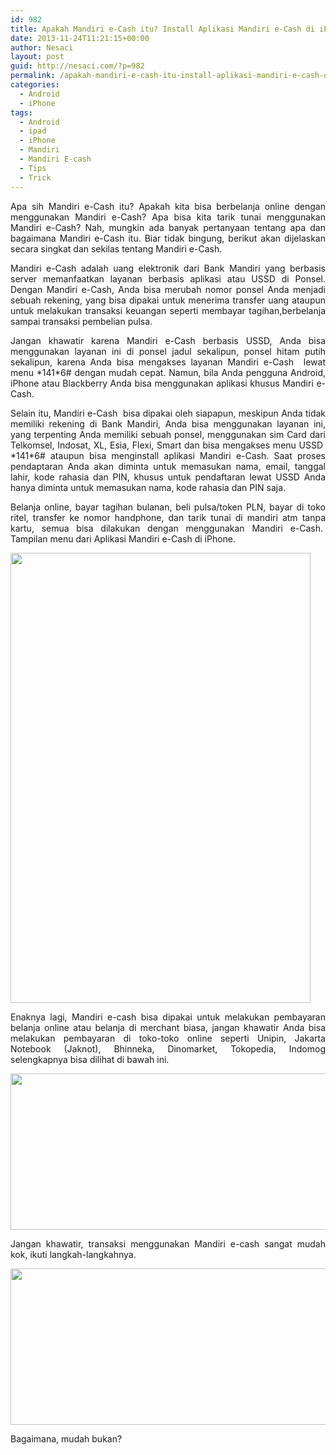 ```yaml
---
id: 982
title: Apakah Mandiri e-Cash itu? Install Aplikasi Mandiri e-Cash di iPhone dan Android
date: 2013-11-24T11:21:15+00:00
author: Nesaci
layout: post
guid: http://nesaci.com/?p=982
permalink: /apakah-mandiri-e-cash-itu-install-aplikasi-mandiri-e-cash-di-iphone-dan-android/
categories:
  - Android
  - iPhone
tags:
  - Android
  - ipad
  - iPhone
  - Mandiri
  - Mandiri E-cash
  - Tips
  - Trick
---
```

<p style="text-align: justify;">
  Apa sih Mandiri e-Cash itu? Apakah kita bisa berbelanja online dengan menggunakan Mandiri e-Cash? Apa bisa kita tarik tunai menggunakan Mandiri e-Cash? Nah, mungkin ada banyak pertanyaan tentang apa dan bagaimana Mandiri e-Cash itu. Biar tidak bingung, berikut akan dijelaskan secara singkat dan sekilas tentang Mandiri e-Cash.
</p>

<p style="text-align: justify;">
  Mandiri e-Cash adalah uang elektronik dari Bank Mandiri yang berbasis server memanfaatkan layanan berbasis aplikasi atau USSD di Ponsel. Dengan Mandiri e-Cash, Anda bisa merubah nomor ponsel Anda menjadi sebuah rekening, yang bisa dipakai untuk menerima transfer uang ataupun untuk melakukan transaksi keuangan seperti membayar tagihan,berbelanja sampai transaksi pembelian pulsa.
</p>

<p style="text-align: justify;">
  Jangan khawatir karena Mandiri e-Cash berbasis USSD, Anda bisa menggunakan layanan ini di ponsel jadul sekalipun, ponsel hitam putih sekalipun, karena Anda bisa mengakses layanan Mandiri e-Cash  lewat menu *141*6# dengan mudah cepat. Namun, bila Anda pengguna Android, iPhone atau Blackberry Anda bisa menggunakan aplikasi khusus Mandiri e-Cash.
</p>

<p style="text-align: justify;">
  Selain itu, Mandiri e-Cash  bisa dipakai oleh siapapun, meskipun Anda tidak memiliki rekening di Bank Mandiri, Anda bisa menggunakan layanan ini, yang terpenting Anda memiliki sebuah ponsel, menggunakan sim Card dari Telkomsel, Indosat, XL, Esia, Flexi, Smart dan bisa mengakses menu USSD  *141*6# ataupun bisa menginstall aplikasi Mandiri e-Cash. Saat proses pendaptaran Anda akan diminta untuk memasukan nama, email, tanggal lahir, kode rahasia dan PIN, khusus untuk pendaftaran lewat USSD Anda hanya diminta untuk memasukan nama, kode rahasia dan PIN saja.
</p>

<p style="text-align: justify;">
  Belanja online, bayar tagihan bulanan, beli pulsa/token PLN, bayar di toko ritel, transfer ke nomor handphone, dan tarik tunai di mandiri atm tanpa kartu, semua bisa dilakukan dengan menggunakan Mandiri e-Cash.  Tampilan menu dari Aplikasi Mandiri e-Cash di iPhone.
</p>

<p style="text-align: justify;">
  <img loading="lazy" class="aligncenter" alt="" src="http://4.bp.blogspot.com/-5YpVehUJFcE/UpF9tch40gI/AAAAAAAACXY/kwXU7Tdk9uw/s1600/mandiri-ecash_iphone_2.jpg" width="480" height="720" />
</p>

<p style="text-align: justify;">
  Enaknya lagi, Mandiri e-cash bisa dipakai untuk melakukan pembayaran belanja online atau belanja di merchant biasa, jangan khawatir Anda bisa melakukan pembayaran di toko-toko online seperti Unipin, Jakarta Notebook (Jaknot), Bhinneka, Dinomarket, Tokopedia, Indomog selengkapnya bisa dilihat di bawah ini.
</p>

<p style="text-align: justify;">
  <img loading="lazy" class="alignnone" alt="" src="http://2.bp.blogspot.com/-EeNa_ZBvr_o/UpF9tXqKuOI/AAAAAAAACXQ/gv0yhXjrEeY/s1600/mandiri-ecash_iphone_1.jpg" width="550" height="250" />
</p>

<p style="text-align: justify;">
  Jangan khawatir, transaksi menggunakan Mandiri e-cash sangat mudah kok, ikuti langkah-langkahnya.
</p>

<p style="text-align: justify;">
  <img loading="lazy" class="alignnone" alt="" src="http://3.bp.blogspot.com/-ejYFbM4YYVc/UpF9tYrhytI/AAAAAAAACXU/QMFWslcee5g/s1600/mandiri-ecash_iphone.jpg" width="550" height="250" />
</p>

Bagaimana, mudah bukan?